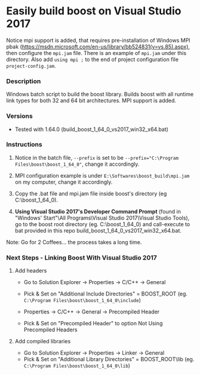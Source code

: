 # Easily build boost on Visual Studio 2017
Notice mpi support is added, that requires pre-installation of Windows MPI pbak (https://msdn.microsoft.com/en-us/library/bb524831(v=vs.85).aspx), then configure the `mpi.jam` file. There is an example of `mpi.jam` under this directory. Also add `using mpi ;` to the end of project configuration file `project-config.jam`.

### Description
Windows batch script to build the boost library.
Builds boost with all runtime link types for both 32 and 64 bit architectures. MPI support is added.

### Versions
- Tested with 1.64.0 (build_boost_1_64_0_vs2017_win32_x64.bat)

### Instructions
1. Notice in the batch file, `--prefix` is set to be `--prefix="C:\Program Files\boost\boost_1_64_0"`, change it accordingly.

2. MPI configuration example is under `E:\Softwares\boost_build\mpi.jam` on my computer, change it accordingly.

3. Copy the .bat file and mpi.jam file inside boost's directory (eg C:\boost_1_64_0).

4. **Using Visual Studio 2017's Developer Command Prompt** (found in "Windows' Start"\All Programs\Visual Studio 2017\Visual Studio Tools), go to the boost root directory (eg. C:\boost_1_64_0) and call-execute to bat provided in this repo build_boost_1_64_0_vs2017_win32_x64.bat.

Note: Go for 2 Coffees... the process takes a long time.

### Next Steps - Linking Boost With Visual Studio 2017
1. Add headers
	- Go to Solution Explorer -> Properties -> C/C++ -> General
	- Pick & Set on "Additional Include Directories" = BOOST_ROOT (eg. `C:\Program Files\boost\boost_1_64_0\include`)

	- Properties -> C/C++ -> General -> Precompiled Header
	- Pick & Set on "Precompiled Header" to option Not Using Precompiled Headers

2. Add compiled libraries
	- Go to Solution Explorer -> Properties -> Linker -> General
	- Pick & Set on "Additional Library Directories" = BOOST_ROOT\lib (eg. `C:\Program Files\boost\boost_1_64_0\lib`)
